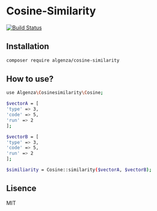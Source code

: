 # Cosine-Similarity
[![Build Status](https://travis-ci.org/algenza/cosine-similiarity.svg?branch=master)](https://travis-ci.org/algenza/cosine-similiarity)

## Installation
```sh
composer require algenza/cosine-similarity 
```

## How to use?
```sh
use Algenza\Cosinesimilarity\Cosine;

$vectorA = [
'type' => 3,
'code' => 5,
'run' => 2
];

$vectorB = [
'type' => 3,
'code' => 5,
'run' => 2
];

$similiarity = Cosine::similarity($vectorA, $vectorB);
```
## Lisence
MIT

